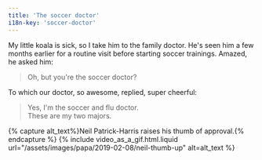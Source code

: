 ```yaml
---
title: 'The soccer doctor'
i18n-key: 'soccer-doctor'
---
```


My little koala is sick, so I take him to the family doctor. He's seen him a few
months earlier for a routine visit before starting soccer trainings. Amazed, he
asked him:

<!-- more -->

> Oh, but you're the soccer doctor?

To which our doctor, so awesome, replied, super cheerful:

> Yes, I'm the soccer and flu doctor.  
> These are my two majors.

{% capture alt_text%}Neil Patrick-Harris raises his thumb of
approval.{% endcapture %} {% include video_as_a_gif.html.liquid
url="/assets/images/papa/2019-02-08/neil-thumb-up"
alt=alt_text
%}
